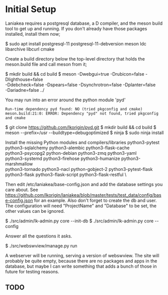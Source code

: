 # Initial Setup

Laniakea requires a postgresql database, a D compiler, and the meson
build tool to get up and running. If you don't already have those
packages installed, install them now;

$ sudo apt install postgresql-11 postgresql-11-debversion meson ldc libarchive libcurl cmake

Create a build directory below the top-level directory that holds the
meson.build file and call meson from it;

$ mkdir build && cd build
$ meson -Dwebgui=true -Drubicon=false -Dlighthouse=false \
-Ddebcheck=false -Dspears=false -Dsynchrotron=false -Dplanter=false \
-Dariadne=false ../

You may run into an error around the python module 'pyd'

```
Run-time dependency pyd found: NO (tried pkgconfig and cmake)
meson.build:21:0: ERROR: Dependency "pyd" not found, tried pkgconfig and cmake
```

$ git clone https://github.com/lkorigin/pyd.git
$ mkdir build && cd build
$ meson --prefix=/usr --buildtype=debugoptimized
$ ninja
$ sudo ninja install

Install the missing Python modules and compilers/libraries
python3-pytest python3-sqlalchemy python3-alembic python3-flask-cache \
python3-psycopg2 python-debian python3-zmq python3-yaml	\
python3-systemd python3-firehose python3-humanize python3-marshmallow \
python3-tornado python3-nacl python-gobject-2 python3-pytest-flask \
python3-flask python3-flask-script python3-flask-restful \

Then edit /etc/laniakea/base-config.json and add the database
settings you care about.
See https://github.com/lkorigin/laniakea/blob/master/tests/test_data/config/base-config.json
for an example. Also don't forget to create the db and user.
The configuration will need "ProjectName" and "Database" to be set,
the other values can be ignored.

$ ./src/admin/lk-admin.py core --init-db
$ ./src/admin/lk-admin.py core --config

Answer all the questions it asks.

$ ./src/webswview/manage.py run

A webserver will be running, serving a version of webswview. The site
will probably be quite empty, because there are no packages and apps
in the database, but maybe I can write something that adds a bunch of
those in future for testing reasons.


## TODO
